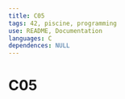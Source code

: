 ```yaml
---
title: C05
tags: 42, piscine, programming
use: README, Documentation
languages: C
dependences: NULL
---
```


# C05